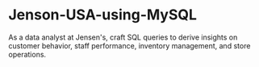 # Jenson-USA-using-MySQL
As a data analyst at Jensen's, craft SQL queries to derive insights on customer behavior, staff performance, inventory management, and store operations.
